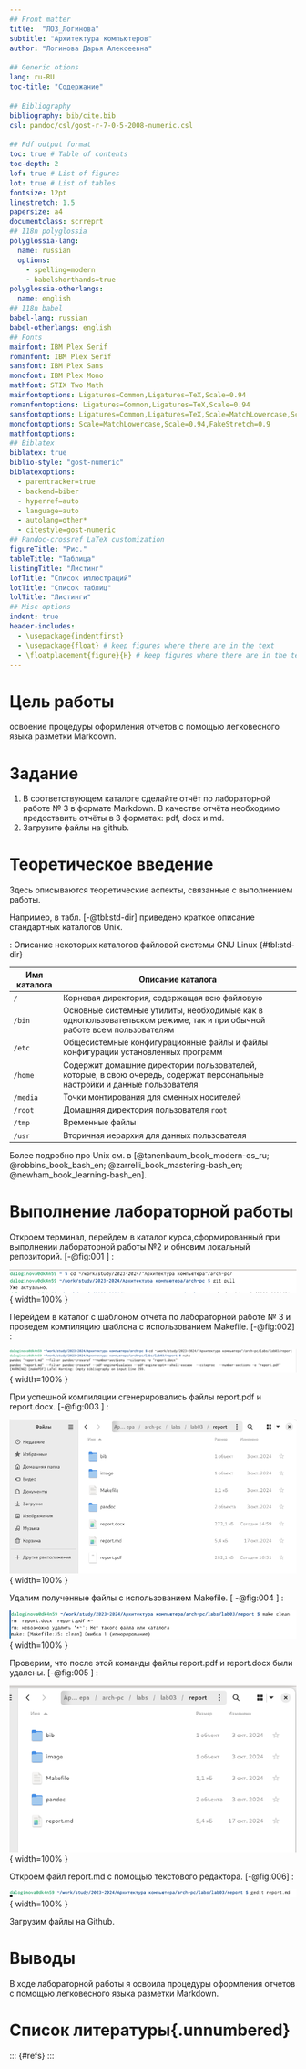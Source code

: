 ```yaml
---
## Front matter
title:  "ЛО3_Логинова"
subtitle: "Архитектура компьютеров"
author: "Логинова Дарья Алексеевна"

## Generic otions
lang: ru-RU
toc-title: "Содержание"

## Bibliography
bibliography: bib/cite.bib
csl: pandoc/csl/gost-r-7-0-5-2008-numeric.csl

## Pdf output format
toc: true # Table of contents
toc-depth: 2
lof: true # List of figures
lot: true # List of tables
fontsize: 12pt
linestretch: 1.5
papersize: a4
documentclass: scrreprt
## I18n polyglossia
polyglossia-lang:
  name: russian
  options:
	- spelling=modern
	- babelshorthands=true
polyglossia-otherlangs:
  name: english
## I18n babel
babel-lang: russian
babel-otherlangs: english
## Fonts
mainfont: IBM Plex Serif
romanfont: IBM Plex Serif
sansfont: IBM Plex Sans
monofont: IBM Plex Mono
mathfont: STIX Two Math
mainfontoptions: Ligatures=Common,Ligatures=TeX,Scale=0.94
romanfontoptions: Ligatures=Common,Ligatures=TeX,Scale=0.94
sansfontoptions: Ligatures=Common,Ligatures=TeX,Scale=MatchLowercase,Scale=0.94
monofontoptions: Scale=MatchLowercase,Scale=0.94,FakeStretch=0.9
mathfontoptions:
## Biblatex
biblatex: true
biblio-style: "gost-numeric"
biblatexoptions:
  - parentracker=true
  - backend=biber
  - hyperref=auto
  - language=auto
  - autolang=other*
  - citestyle=gost-numeric
## Pandoc-crossref LaTeX customization
figureTitle: "Рис."
tableTitle: "Таблица"
listingTitle: "Листинг"
lofTitle: "Список иллюстраций"
lotTitle: "Список таблиц"
lolTitle: "Листинги"
## Misc options
indent: true
header-includes:
  - \usepackage{indentfirst}
  - \usepackage{float} # keep figures where there are in the text
  - \floatplacement{figure}{H} # keep figures where there are in the text
---
```


# Цель работы

освоение процедуры оформления отчетов с помощью легковесного
языка разметки Markdown.

# Задание

1. В соответствующем каталоге сделайте отчёт по лабораторной работе № 3 в формате
Markdown. В качестве отчёта необходимо предоставить отчёты в 3 форматах: pdf, docx
и md.
2. Загрузите файлы на github.

# Теоретическое введение

Здесь описываются теоретические аспекты, связанные с выполнением работы.

Например, в табл. [-@tbl:std-dir] приведено краткое описание стандартных каталогов Unix.

: Описание некоторых каталогов файловой системы GNU Linux {#tbl:std-dir}

| Имя каталога | Описание каталога                                                                                                          |
|--------------|----------------------------------------------------------------------------------------------------------------------------|
| `/`          | Корневая директория, содержащая всю файловую                                                                               |
| `/bin `      | Основные системные утилиты, необходимые как в однопользовательском режиме, так и при обычной работе всем пользователям     |
| `/etc`       | Общесистемные конфигурационные файлы и файлы конфигурации установленных программ                                           |
| `/home`      | Содержит домашние директории пользователей, которые, в свою очередь, содержат персональные настройки и данные пользователя |
| `/media`     | Точки монтирования для сменных носителей                                                                                   |
| `/root`      | Домашняя директория пользователя  `root`                                                                                   |
| `/tmp`       | Временные файлы                                                                                                            |
| `/usr`       | Вторичная иерархия для данных пользователя                                                                                 |

Более подробно про Unix см. в [@tanenbaum_book_modern-os_ru; @robbins_book_bash_en; @zarrelli_book_mastering-bash_en; @newham_book_learning-bash_en].

# Выполнение лабораторной работы
Откроем терминал, перейдем в каталог курса,сформированный при выполнении лабораторной работы №2 и обновим локальный репозиторий. [-@fig:001 ] :

![рис.1](image/1.png){ width=100% }

Перейдем в каталог с шаблоном отчета по лабораторной работе № 3 и проведем компиляцию шаблона с использованием Makefile. [-@fig:002] :

![рис.2](image/2.png){ width=100% }

При успешной компиляции сгенерировались файлы report.pdf и report.docx. [-@fig:003 ] :

![рис.3](image/3.png){ width=100% }

Удалим полученные файлы с использованием Makefile. [ -@fig:004 ] :

![рис.4](image/4.png){ width=100% }

Проверим, что после этой команды файлы report.pdf и report.docx были удалены. [-@fig:005 ] :

![рис.5](image/5.png){ width=100% }

Откроем файл report.md c помощью текстового редактора. [-@fig:006] :

![рис.6](image/6.png){ width=100% }

Загрузим файлы на Github.


# Выводы

В ходе лабораторной работы я освоила процедуры оформления отчетов с помощью легковесного
языка разметки Markdown.

# Список литературы{.unnumbered}

::: {#refs}
:::
